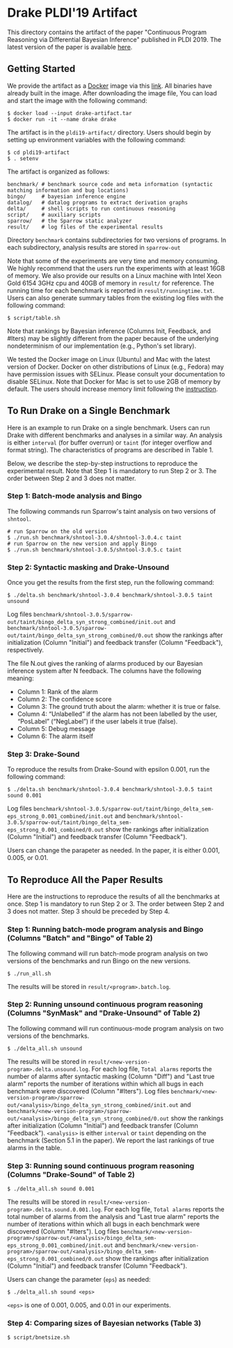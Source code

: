 # Drake PLDI'19 Artifact
This directory contains the artifact of the paper "Continuous Program Reasoning
via Differential Bayesian Inference" published in PLDI 2019. The latest version
of the paper is available 
[here](https://www.cis.upenn.edu/~kheo/paper/pldi19.pdf).

## Getting Started
We provide the artifact as a [Docker](https://www.docker.com) image via this [link](https://drive.google.com/open?id=14Ma91b3PF-tcFsYlHOHl3w5EigyNsgNY).
All binaries have already built in the image. After downloading the image file, You can load and start the image with the following command:
```
$ docker load --input drake-artifact.tar
$ docker run -it --name drake drake
```
The artifact is in the `pldi19-artifact/` directory. Users should begin by setting up environment variables with the following command:
```
$ cd pldi19-artifact
$ . setenv
```

The artifact is organized as follows:
```
benchmark/ # benchmark source code and meta information (syntactic matching information and bug locations)
bingo/     # bayesian inference engine
datalog/   # datalog programs to extract derivation graphs
delta/     # shell scripts to run continuous reasoning
script/    # auxiliary scripts
sparrow/   # the Sparrow static analyzer
result/    # log files of the experimental results
```
Directory `benchmark` contains subdirectories for two versions of programs. In each subdirectory,
analysis results are stored in `sparrow-out`

Note that some of the experiments are very time and memory consuming. We highly recommend that the users run the experiments with at least 16GB of memory.
We also provide our results on a Linux machine with Intel Xeon Gold 6154 3GHz cpu and 40GB of memory in `result/` for reference.
The running time for each benchmark is reported in `result/runningtime.txt`.
Users can also generate summary tables from the existing log files with the following command:
```
$ script/table.sh
```
Note that rankings by Bayesian inference (Columns Init, Feedback, and #Iters) may be slightly
different from the paper because of the underlying nondeterminism of our implementation (e.g., Python's set library).

We tested the Docker image on Linux (Ubuntu) and Mac with the latest version of Docker.
Docker on other distributions of Linux (e.g., Fedora) may have permission issues with SELinux.
Please consult your documentation to disable SELinux.
Note that Docker for Mac is set to use 2GB of memory by default.
The users should increase memory limit following the [instruction](https://docs.docker.com/docker-for-mac/).

## To Run Drake on a Single Benchmark
Here is an example to run Drake on a single benchmark. Users can run Drake with different benchmarks and analyses in a similar way.
An analysis is either `interval` (for buffer overrun) or `taint` (for integer overflow and format string).
The characteristics of programs are described in Table 1.

Below, we describe the step-by-step instructions to reproduce the experimental result. Note that Step 1 is mandatory to run Step 2 or 3. The order between Step 2 and 3 does not matter.

### Step 1: Batch-mode analysis and Bingo
The following commands run Sparrow's taint analysis on two versions of `shntool`.
```
# run Sparrow on the old version
$ ./run.sh benchmark/shntool-3.0.4/shntool-3.0.4.c taint
# run Sparrow on the new version and apply Bingo
$ ./run.sh benchmark/shntool-3.0.5/shntool-3.0.5.c taint
```
### Step 2: Syntactic masking and Drake-Unsound
Once you get the results from the first step, run the following command:
```
$ ./delta.sh benchmark/shntool-3.0.4 benchmark/shntool-3.0.5 taint unsound
```
Log files `benchmark/shntool-3.0.5/sparrow-out/taint/bingo_delta_syn_strong_combined/init.out`
and `benchmark/shntool-3.0.5/sparrow-out/taint/bingo_delta_syn_strong_combined/0.out`
show the rankings after initialization (Column "Initial") and feedback transfer (Column "Feedback"), respectively.

The file N.out gives the ranking of alarms produced by our Bayesian inference system after N feedback.
The columns have the following meaning:
- Column 1: Rank of the alarm
- Column 2: The confidence score
- Column 3: The ground truth about the alarm: whether it is true or false.
- Column 4: “Unlabelled” if the alarm has not been labelled by the user, “PosLabel”
(“NegLabel”) if the user labels it true (false).
- Column 5: Debug message
- Column 6: The alarm itself

### Step 3: Drake-Sound
To reproduce the results from Drake-Sound with epsilon 0.001, run the following command:
```
$ ./delta.sh benchmark/shntool-3.0.4 benchmark/shntool-3.0.5 taint sound 0.001
```
Log files `benchmark/shntool-3.0.5/sparrow-out/taint/bingo_delta_sem-eps_strong_0.001_combined/init.out`
and `benchmark/shntool-3.0.5/sparrow-out/taint/bingo_delta_sem-eps_strong_0.001_combined/0.out`
show the rankings after initialization (Column "Initial") and feedback transfer (Column "Feedback").

Users can change the parapeter as needed. In the paper, it is either 0.001, 0.005, or 0.01.

## To Reproduce All the Paper Results
Here are the instructions to reproduce the results of all the benchmarks at once. 
Step 1 is mandatory to run Step 2 or 3. The order between Step 2 and 3 does not matter.
Step 3 should be preceded by Step 4.

### Step 1: Running batch-mode program analysis and Bingo (Columns "Batch" and "Bingo" of Table 2)
The following command will run batch-mode program analysis on two versions of the benchmarks
and run Bingo on the new versions.
```
$ ./run_all.sh
```
The results will be stored in `result/<program>.batch.log`.

### Step 2: Running unsound continuous program reasoning (Columns "SynMask" and "Drake-Unsound" of Table 2)
The following command will run continuous-mode program analysis on two versions of the benchmarks.
```
$ ./delta_all.sh unsound
```
The results will be stored in `result/<new-version-program>.delta.unsound.log`. For each log file, `Total alarms`
reports the number of alarms after syntactic masking (Column "Diff") and "Last true alarm"
reports the number of iterations within which all bugs in each benchmark were discovered (Column "#Iters").
Log files
`benchmark/<new-version-program>/sparrow-out/<analysis>/bingo_delta_syn_strong_combined/init.out` and
`benchmark/<new-version-program>/sparrow-out/<analysis>/bingo_delta_syn_strong_combined/0.out` show
the rankings after initialization (Column "Initial") and feedback transfer (Column "Feedback"). `<analysis>`
is either `interval` or `taint` depending on the benchmark (Section 5.1 in the paper).
We report the last rankings of true alarms in the table.

### Step 3: Running sound continuous program reasoning (Columns "Drake-Sound" of Table 2)
```
$ ./delta_all.sh sound 0.001
```
The results will be stored in `result/<new-version-program>.delta.sound.0.001.log`.
For each log file, `Total alarms`
reports the total number of alarms from the analysis and "Last true alarm"
reports the number of iterations within which all bugs in each benchmark were discovered (Column "#Iters").
Log files
`benchmark/<new-version-program>/sparrow-out/<analysis>/bingo_delta_sem-eps_strong_0.001_combined/init.out` and
`benchmark/<new-version-program>/sparrow-out/<analysis>/bingo_delta_sem-eps_strong_0.001_combined/0.out` show
the rankings after initialization (Column "Initial") and feedback transfer (Column "Feedback").

Users can change the parameter (`eps`) as needed:
```
$ ./delta_all.sh sound <eps>
```
`<eps>` is one of 0.001, 0.005, and 0.01 in our experiments.

### Step 4: Comparing sizes of Bayesian networks (Table 3)
```
$ script/bnetsize.sh
```
